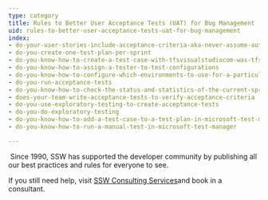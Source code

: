 ```yaml
---
type: category
title: Rules to Better User Acceptance Tests (UAT) for Bug Management
uid: rules-to-better-user-acceptance-tests-uat-for-bug-management
index:
- do-your-user-stories-include-acceptance-criteria-aka-never-assume-automatic-gold-plating
- do-you-create-one-test-plan-per-sprint
- do-you-know-how-to-create-a-test-case-with-tfsvisualstudiocom-was-tfspreview
- do-you-know-how-to-assign-a-tester-to-test-configurations
- do-you-know-how-to-configure-which-environments-to-use-for-a-particular-test
- do-you-run-acceptance-tests
- do-you-know-how-to-check-the-status-and-statistics-of-the-current-sprint
- does-your-team-write-acceptance-tests-to-verify-acceptance-criteria
- do-you-use-exploratory-testing-to-create-acceptance-tests
- do-you-do-exploratory-testing
- do-you-know-how-to-add-a-test-case-to-a-test-plan-in-microsoft-test-manager
- do-you-know-how-to-run-a-manual-test-in-microsoft-test-manager

---
```


​ Since 1990, SSW has supported the developer community by publishing all our best practices and rules for everyone to see.

If you still need help, visit [SSW Consulting Services](http&#58;//www.ssw.com.au/ssw/Consulting/Default.aspx)and book in a consultant.


